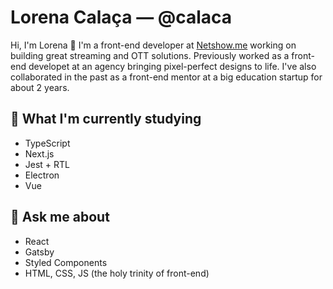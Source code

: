 # Lorena Calaça — @calaca

Hi, I'm Lorena :wave: I'm a front-end developer at [Netshow.me](https://netshow.me/) working on building great streaming and OTT solutions. Previously worked as a front-end developet at an agency bringing pixel-perfect designs to life. I've also collaborated in the past as a front-end mentor at a big education startup for about 2 years.

## 🌱 What I'm currently studying
- TypeScript
- Next.js
- Jest + RTL
- Electron
- Vue

## 💬 Ask me about
- React
- Gatsby
- Styled Components
- HTML, CSS, JS (the holy trinity of front-end)

<!--
**calaca/calaca** is a ✨ _special_ ✨ repository because its `README.md` (this file) appears on your GitHub profile.

Here are some ideas to get you started:

- 🔭 I’m currently working on ...
- 🌱 I’m currently learning ...
- 👯 I’m looking to collaborate on ...
- 🤔 I’m looking for help with ...
- 💬 Ask me about ...
- 📫 How to reach me: ...
- 😄 Pronouns: ...
- ⚡ Fun fact: ...
-->
